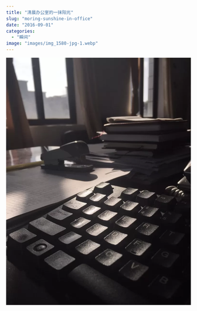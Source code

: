 ```yaml
---
title: "清晨办公室的一抹阳光"
slug: "moring-sunshine-in-office"
date: "2016-09-01"
categories: 
  - "瞬间"
image: "images/img_1580-jpg-1.webp"
---
```


![](images/img_1580-767x1024.webp)
